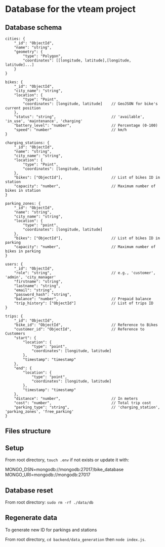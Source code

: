 # Database for the vteam project

## Database schema
	cities: {
		"_id": "ObjectId",
		"name": "string",
		"geometry": {
			"type": "Polygon",
			"coordinates": [[longitude, latitude],[longitude, latitude]...]
		}
	}

	bikes: {
		"_id": "ObjectId",
		"city_name": "string",
		"location": {
			"type": "Point",
			"coordinates": [longitude, latitude]	// GeoJSON for bike's current position
		},                                	
		"status": "string",               			// 'available', 'in_use', 'maintenance', 'charging'
		"battery_level": "number",        			// Percentage (0-100)
		"speed": "number"							// km/h
	}

	charging_stations: {
		"_id": "ObjectId",
		"name": "string",
		"city_name": "string",
		"location": {
			"type": "Point",
			"coordinates": [longitude, latitude]
		},
		"bikes": ["ObjectId"],            			// List of bikes ID in station
		"capacity": "number",             			// Maximum number of bikes in station
	}

	parking_zones: {
		"_id": "ObjectId",
		"name": "string",
		"city_name": "string",
		"location": {
			"type": "point",
			"coordinates": [longitude, latitude]
		},
		"bikes": ["ObjectId"],            			// List of bikes ID in parking
		"capacity": "number",             			// Maximum number of bikes in parking	
	}

	users: {
		"_id": "ObjectId",
		"role": "string",                 			// e.g., 'customer', 'admin', 'city_manager'
		"firstname": "string",
		"lastname": "string",
		"email": "string",
		"password_hash": "string",
		"balance": "number",             			// Prepaid balance
		"trip_history": ["ObjectId"]     			// List of trips ID
	}

	trips: {
		"_id": "ObjectId",
		"bike_id": "ObjectId",            			// Reference to Bikes
		"customer_id": "ObjectId",        			// Reference to Customers
		"start": {
			"location": {
				"type": "point",
				"coordinates": [longitude, latitude]
			},
			"timestamp": "timestamp"
		},
		"end": {
			"location": {
				"type": "point",
				"coordinates": [longitude, latitude]
			},
			"timestamp": "timestamp"
		},
		"distance": "number",             			// In meters
		"cost": "number",                 			// Total trip cost
		"parking_type": "string",         			// 'charging_station', 'parking_zones', 'free_parking'
	}

## Files structure

## Setup
From root directory, `touch .env` if not exists or update it with:

MONGO_DSN=mongodb://mongodb:27017/bike_database
MONGO_URI=mongodb://mongodb:27017

## Database reset
From root directory: `sudo rm -rf ./data/db`

## Regenerate data
To generate new ID for parkings and stations

From root directory, `cd backend/data_generation` then `node index.js`.